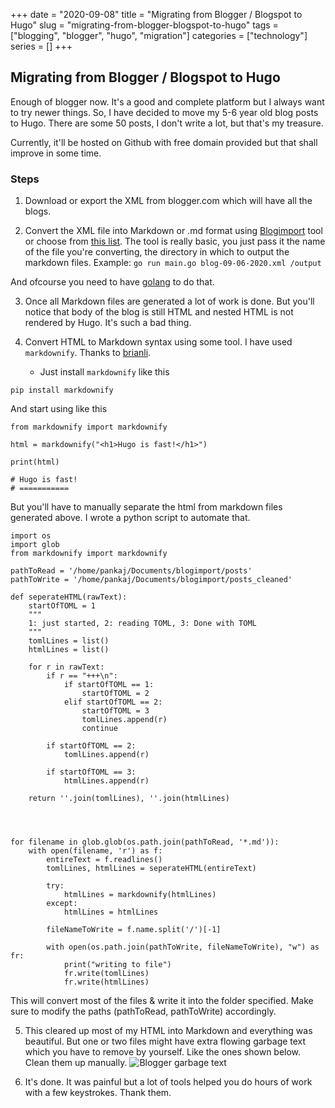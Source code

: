 +++ 
date = "2020-09-08"
title = "Migrating from Blogger / Blogspot to Hugo"
slug = "migrating-from-blogger-blogspot-to-hugo" 
tags = ["blogging", "blogger", "hugo", "migration"]
categories = ["technology"]
series = []
+++

## Migrating from Blogger / Blogspot to Hugo

Enough of blogger now. It's a good and complete platform but I always want to try newer things. So, I have decided to move my 5-6 year old blog posts to Hugo. There are some 50 posts, I don't write a lot, but that's my treasure.

Currently, it'll be hosted on Github with free domain provided but that shall improve in some time.

### Steps
1. Download or export the XML from blogger.com which will have all the blogs.

2. Convert the XML file into Markdown or .md format using [Blogimport](https://github.com/natefinch/blogimport) tool or choose from [this list](https://gohugo.io/tools/migrations/).
The tool is really basic, you just pass it the name of the file you're converting, the directory in which to output the markdown files.
Example:
`go run main.go blog-09-06-2020.xml /output`

And ofcourse you need to have [golang](https://golang.org/) to do that.

3. Once all Markdown files are generated a lot of work is done. But you'll notice that body of the blog is still HTML and nested HTML is not rendered by Hugo. It's such a bad thing.

4. Convert HTML to Markdown syntax using some tool.
I have used `markdownify`. Thanks to [brianli](https://brianli.com/python-convert-html-markdown/).
	* Just install `markdownify` like this
```
pip install markdownify
```
And start using like this
```
from markdownify import markdownify

html = markdownify("<h1>Hugo is fast!</h1>")

print(html)

# Hugo is fast!
# ===========
```

But you'll have to manually separate the html from markdown files generated above. I wrote a python script to automate that.
```
import os
import glob
from markdownify import markdownify

pathToRead = '/home/pankaj/Documents/blogimport/posts'
pathToWrite = '/home/pankaj/Documents/blogimport/posts_cleaned'

def seperateHTML(rawText):
	startOfTOML = 1
	"""
	1: just started, 2: reading TOML, 3: Done with TOML
	"""
	tomlLines = list()
	htmlLines = list()

	for r in rawText:
		if r == "+++\n":
			if startOfTOML == 1:
				startOfTOML = 2
			elif startOfTOML == 2:
				startOfTOML = 3
				tomlLines.append(r)
				continue

		if startOfTOML == 2:
			tomlLines.append(r)

		if startOfTOML == 3:
			htmlLines.append(r)

	return ''.join(tomlLines), ''.join(htmlLines)




for filename in glob.glob(os.path.join(pathToRead, '*.md')):
	with open(filename, 'r') as f:
		entireText = f.readlines()
		tomlLines, htmlLines = seperateHTML(entireText)

		try:
			htmlLines = markdownify(htmlLines)
		except:
			htmlLines = htmlLines

		fileNameToWrite = f.name.split('/')[-1]

		with open(os.path.join(pathToWrite, fileNameToWrite), "w") as fr:
			print("writing to file")
			fr.write(tomlLines)
			fr.write(htmlLines)

```
This will convert most of the files & write it into the folder specified. Make sure to modify the paths (pathToRead, pathToWrite) accordingly.

5. This cleared up most of my HTML into Markdown and everything was beautiful. 
But one or two files might have extra flowing garbage text which you have to remove by yourself. Like the ones shown below. Clean them up manually.
![Blogger garbage text](https://i.imgur.com/l7m1fdB.png)

6. It's done.
It was painful but a lot of tools helped you do hours of work with a few keystrokes. Thank them.